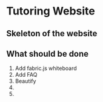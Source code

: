 # Tutoring Website


## Skeleton of the website


## What should be done

1. Add fabric.js whiteboard
2. Add FAQ
3. Beautify
4. 
5. 